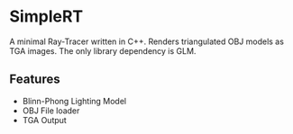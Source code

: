 # SimpleRT

A minimal Ray-Tracer written in C++. Renders triangulated OBJ models as TGA images. The only library dependency is GLM.

## Features
  - Blinn-Phong Lighting Model
  - OBJ File loader
  - TGA Output